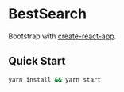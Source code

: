 # BestSearch

Bootstrap with [create-react-app](https://create-react-app.dev/).

## Quick Start

```sh
yarn install && yarn start
```
